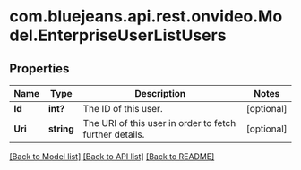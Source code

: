 # com.bluejeans.api.rest.onvideo.Model.EnterpriseUserListUsers
## Properties

Name | Type | Description | Notes
------------ | ------------- | ------------- | -------------
**Id** | **int?** | The ID of this user. | [optional] 
**Uri** | **string** | The URI of this user in order to fetch further details. | [optional] 

[[Back to Model list]](../README.md#documentation-for-models) [[Back to API list]](../README.md#documentation-for-api-endpoints) [[Back to README]](../README.md)

